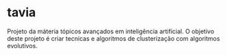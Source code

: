 # tavia
Projeto da máteria tópicos avançados em inteligência artificial. O objetivo deste projeto é criar tecnicas e algoritmos de clusterização com algoritmos evolutivos.
